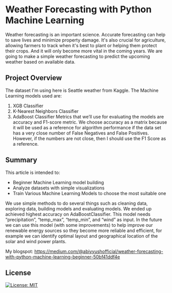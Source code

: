 # Weather Forecasting with Python Machine Learning

Weather forecasting is an important science. Accurate forecasting can help to save lives and minimize property damage. It's also crucial for agriculture, allowing farmers to track when it's best to plant or helping them protect their crops. And it will only become more vital in the coming years. We are going to make a simple weather forecasting to predict the upcoming weather based on available data.

## Project Overview
The dataset I'm using here is Seattle weather from Kaggle.
The Machine Learning models used are:
1. XGB Classifier
2. K-Nearest Neighbors Classifier
3. AdaBoost Classifier
Metrics that we’ll use for evaluating the models are accuracy and F1-score metric. We choose accuracy as a matrix because it will be used as a reference for algorithm performance if the data set has a very close number of False Negatives and False Positives. However, if the numbers are not close, then I should use the F1 Score as a reference.

## Summary
This article is intended to:
* Beginner Machine Learning model building
* Analyze datasets with simple visualizations
* Train Various Machine Learning Models to choose the most suitable one

We use simple methods to do several things such as cleaning data, exploring data, building models and evaluating models. We ended up achieved highest accuracy on AdaBoostClassifier. This model needs “precipitation”, “temp_max”, “temp_min”, and “wind” as input. In the future we can use this model (with some improvements) to help improve our renewable energy sources so they become more reliable and efficient, for example we can identify optimal layout and geographical location of the solar and wind power plants.


My blogspot: https://medium.com/@abiyyushofficial/weather-forecasting-with-python-machine-learning-beginner-50bf41ddf4e

## License
[![License: MIT](https://img.shields.io/badge/License-MIT-yellow.svg)](https://opensource.org/licenses/MIT)
